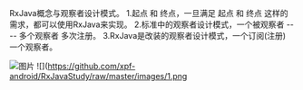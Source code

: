 RxJava概念与观察者设计模式。
    1.起点 和 终点，一旦满足 起点 和 终点 这样的需求，都可以使用RxJava来实现。
    2.标准中的观察者设计模式，一个被观察者 ---- 多个观察者 多次注册。
    3.RxJava是改装的观察者设计模式，一个订阅(注册) 一个观察者。
    
![图片](https://github.com/xpf-android/RxJavaStudy/tree/master/images/1.png)
![](https://github.com/xpf-android/RxJavaStudy/raw/master/images/1.png
